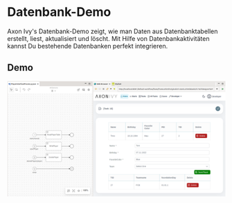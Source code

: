 # Datenbank-Demo

Axon Ivy's Datenbank-Demo zeigt, wie man Daten aus Datenbanktabellen erstellt, liest, aktualisiert und löscht. Mit Hilfe von Datenbankaktivitäten kannst Du bestehende Datenbanken perfekt integrieren.

## Demo

![Screenshot](images/screenshot.png)
